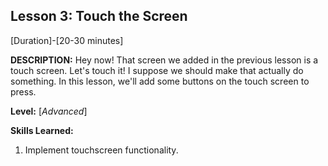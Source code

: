 ## Lesson 3: Touch the Screen
[Duration]-[20-30 minutes]

**DESCRIPTION:** Hey now! That screen we added in the previous lesson is
a touch screen. Let's touch it! I suppose we should make that actually
do something. In this lesson, we'll add some buttons on the touch screen
to press.

**Level:** [*Advanced*]

**Skills Learned:**
1. Implement touchscreen functionality.
